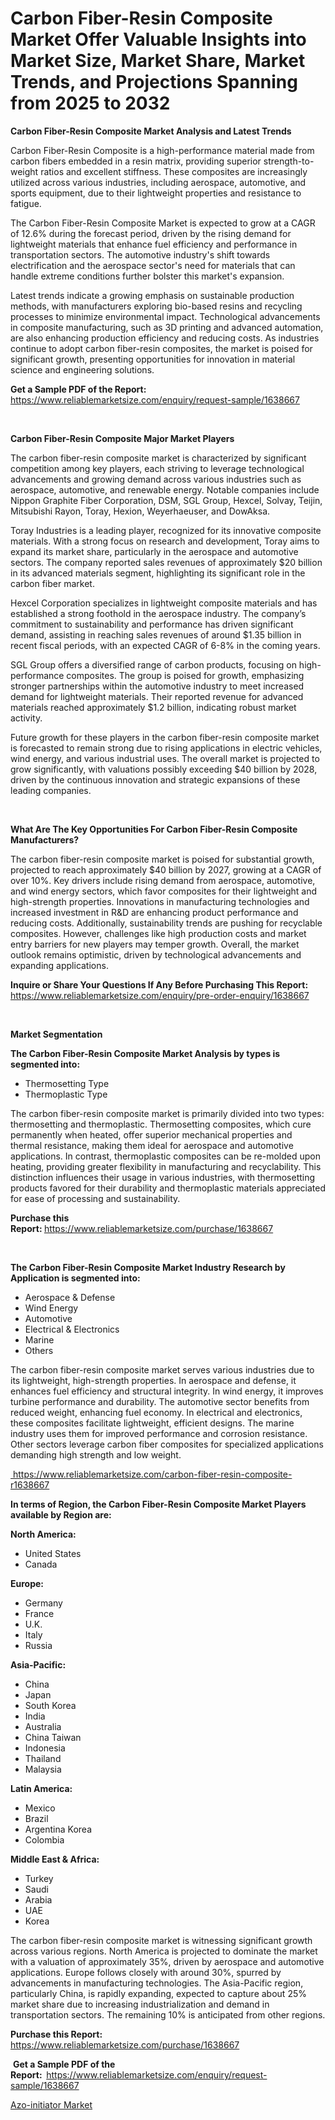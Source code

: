 <p><h1>Carbon Fiber-Resin Composite Market Offer Valuable Insights into Market Size, Market Share, Market Trends, and Projections Spanning from 2025 to 2032</h1></p><p><strong>Carbon Fiber-Resin Composite Market Analysis and Latest Trends</strong></p>
<p><p>Carbon Fiber-Resin Composite is a high-performance material made from carbon fibers embedded in a resin matrix, providing superior strength-to-weight ratios and excellent stiffness. These composites are increasingly utilized across various industries, including aerospace, automotive, and sports equipment, due to their lightweight properties and resistance to fatigue. </p><p>The Carbon Fiber-Resin Composite Market is expected to grow at a CAGR of 12.6% during the forecast period, driven by the rising demand for lightweight materials that enhance fuel efficiency and performance in transportation sectors. The automotive industry's shift towards electrification and the aerospace sector's need for materials that can handle extreme conditions further bolster this market's expansion. </p><p>Latest trends indicate a growing emphasis on sustainable production methods, with manufacturers exploring bio-based resins and recycling processes to minimize environmental impact. Technological advancements in composite manufacturing, such as 3D printing and advanced automation, are also enhancing production efficiency and reducing costs. As industries continue to adopt carbon fiber-resin composites, the market is poised for significant growth, presenting opportunities for innovation in material science and engineering solutions.</p></p>
<p><strong>Get a Sample PDF of the Report:&nbsp;</strong> <a href="https://www.reliablemarketsize.com/enquiry/request-sample/1638667?utm_campaign=2442&utm_medium=2&utm_source=Github&utm_content=ia&utm_term=23032025&utm_id=carbon-fiber-resin-composite">https://www.reliablemarketsize.com/enquiry/request-sample/1638667</a></p>
<p>&nbsp;</p>
<p><strong>Carbon Fiber-Resin Composite Major Market Players</strong></p>
<p><p>The carbon fiber-resin composite market is characterized by significant competition among key players, each striving to leverage technological advancements and growing demand across various industries such as aerospace, automotive, and renewable energy. Notable companies include Nippon Graphite Fiber Corporation, DSM, SGL Group, Hexcel, Solvay, Teijin, Mitsubishi Rayon, Toray, Hexion, Weyerhaeuser, and DowAksa.</p><p>Toray Industries is a leading player, recognized for its innovative composite materials. With a strong focus on research and development, Toray aims to expand its market share, particularly in the aerospace and automotive sectors. The company reported sales revenues of approximately $20 billion in its advanced materials segment, highlighting its significant role in the carbon fiber market.</p><p>Hexcel Corporation specializes in lightweight composite materials and has established a strong foothold in the aerospace industry. The company’s commitment to sustainability and performance has driven significant demand, assisting in reaching sales revenues of around $1.35 billion in recent fiscal periods, with an expected CAGR of 6-8% in the coming years.</p><p>SGL Group offers a diversified range of carbon products, focusing on high-performance composites. The group is poised for growth, emphasizing stronger partnerships within the automotive industry to meet increased demand for lightweight materials. Their reported revenue for advanced materials reached approximately $1.2 billion, indicating robust market activity.</p><p>Future growth for these players in the carbon fiber-resin composite market is forecasted to remain strong due to rising applications in electric vehicles, wind energy, and various industrial uses. The overall market is projected to grow significantly, with valuations possibly exceeding $40 billion by 2028, driven by the continuous innovation and strategic expansions of these leading companies.</p></p>
<p>&nbsp;</p>
<p><strong>What Are The Key Opportunities For Carbon Fiber-Resin Composite Manufacturers?</strong></p>
<p><p>The carbon fiber-resin composite market is poised for substantial growth, projected to reach approximately $40 billion by 2027, growing at a CAGR of over 10%. Key drivers include rising demand from aerospace, automotive, and wind energy sectors, which favor composites for their lightweight and high-strength properties. Innovations in manufacturing technologies and increased investment in R&D are enhancing product performance and reducing costs. Additionally, sustainability trends are pushing for recyclable composites. However, challenges like high production costs and market entry barriers for new players may temper growth. Overall, the market outlook remains optimistic, driven by technological advancements and expanding applications.</p></p>
<p><strong>Inquire or Share Your Questions If Any Before Purchasing This Report:</strong> <a href="https://www.reliablemarketsize.com/enquiry/pre-order-enquiry/1638667?utm_campaign=2442&utm_medium=2&utm_source=Github&utm_content=ia&utm_term=23032025&utm_id=carbon-fiber-resin-composite">https://www.reliablemarketsize.com/enquiry/pre-order-enquiry/1638667</a></p>
<p>&nbsp;</p>
<p><strong>Market Segmentation</strong></p>
<p><strong>The Carbon Fiber-Resin Composite Market Analysis by types is segmented into:</strong></p>
<p><ul><li>Thermosetting Type</li><li>Thermoplastic Type</li></ul></p>
<p><p>The carbon fiber-resin composite market is primarily divided into two types: thermosetting and thermoplastic. Thermosetting composites, which cure permanently when heated, offer superior mechanical properties and thermal resistance, making them ideal for aerospace and automotive applications. In contrast, thermoplastic composites can be re-molded upon heating, providing greater flexibility in manufacturing and recyclability. This distinction influences their usage in various industries, with thermosetting products favored for their durability and thermoplastic materials appreciated for ease of processing and sustainability.</p></p>
<p><strong>Purchase this Report:&nbsp;</strong><a href="https://www.reliablemarketsize.com/purchase/1638667?utm_campaign=2442&utm_medium=2&utm_source=Github&utm_content=ia&utm_term=23032025&utm_id=carbon-fiber-resin-composite">https://www.reliablemarketsize.com/purchase/1638667</a></p>
<p>&nbsp;</p>
<p><strong>The Carbon Fiber-Resin Composite Market Industry Research by Application is segmented into:</strong></p>
<p><ul><li>Aerospace & Defense</li><li>Wind Energy</li><li>Automotive</li><li>Electrical & Electronics</li><li>Marine</li><li>Others</li></ul></p>
<p><p>The carbon fiber-resin composite market serves various industries due to its lightweight, high-strength properties. In aerospace and defense, it enhances fuel efficiency and structural integrity. In wind energy, it improves turbine performance and durability. The automotive sector benefits from reduced weight, enhancing fuel economy. In electrical and electronics, these composites facilitate lightweight, efficient designs. The marine industry uses them for improved performance and corrosion resistance. Other sectors leverage carbon fiber composites for specialized applications demanding high strength and low weight.</p></p>
<p><a href="https://www.reliablemarketsize.com/carbon-fiber-resin-composite-r1638667?utm_campaign=2442&utm_medium=2&utm_source=Github&utm_content=ia&utm_term=23032025&utm_id=carbon-fiber-resin-composite">&nbsp;https://www.reliablemarketsize.com/carbon-fiber-resin-composite-r1638667</a></p>
<p><strong>In terms of Region, the Carbon Fiber-Resin Composite Market Players available by Region are:</strong></p>
<p>
    <p> <strong> North America: </strong>
        <ul>
            <li>United States</li>
            <li>Canada</li>
        </ul>
        </p> 
    <p> <strong> Europe: </strong>
        <ul>
            <li>Germany</li>
            <li>France</li>
            <li>U.K.</li>
            <li>Italy</li>
            <li>Russia</li>
        </ul>
        </p> 
    <p> <strong> Asia-Pacific: </strong>
        <ul>
            <li>China</li>
            <li>Japan</li>
            <li>South Korea</li>
            <li>India</li>
            <li>Australia</li>
            <li>China Taiwan</li>
            <li>Indonesia</li>
            <li>Thailand</li>
            <li>Malaysia</li>
        </ul>
        </p> 
    <p> <strong> Latin America: </strong>
        <ul>
            <li>Mexico</li>
            <li>Brazil</li>
            <li>Argentina Korea</li>
            <li>Colombia</li>
        </ul>
        </p> 
    <p> <strong> Middle East & Africa: </strong>
        <ul>
            <li>Turkey</li>
            <li>Saudi</li>
            <li>Arabia</li>
            <li>UAE</li>
            <li>Korea</li>
        </ul>
    </p>
    </p>
<p><p>The carbon fiber-resin composite market is witnessing significant growth across various regions. North America is projected to dominate the market with a valuation of approximately 35%, driven by aerospace and automotive applications. Europe follows closely with around 30%, spurred by advancements in manufacturing technologies. The Asia-Pacific region, particularly China, is rapidly expanding, expected to capture about 25% market share due to increasing industrialization and demand in transportation sectors. The remaining 10% is anticipated from other regions.</p></p>
<p><strong>Purchase this Report: </strong><a href="https://www.reliablemarketsize.com/purchase/1638667?utm_campaign=2442&utm_medium=2&utm_source=Github&utm_content=ia&utm_term=23032025&utm_id=carbon-fiber-resin-composite">https://www.reliablemarketsize.com/purchase/1638667</a></p>
<p>&nbsp;<strong>Get a Sample PDF of the Report:&nbsp;&nbsp;</strong><a href="https://www.reliablemarketsize.com/enquiry/request-sample/1638667?utm_campaign=2442&utm_medium=2&utm_source=Github&utm_content=ia&utm_term=23032025&utm_id=carbon-fiber-resin-composite">https://www.reliablemarketsize.com/enquiry/request-sample/1638667</a></p>
<p><strong></strong></p>
<p><p><a href="https://github.com/sherikacas30/Market-Research-Report-List-1/blob/main/azo-initiator-market.md?utm_campaign=2442&utm_medium=2&utm_source=Github&utm_content=ia&utm_term=23032025&utm_id=carbon-fiber-resin-composite">Azo-initiator Market</a></p></p>